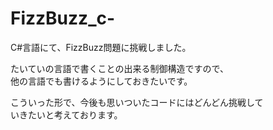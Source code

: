 # FizzBuzz_c-
C#言語にて、FizzBuzz問題に挑戦しました。  

たいていの言語で書くことの出来る制御構造ですので、  
他の言語でも書けるようにしておきたいです。

こういった形で、今後も思いついたコードにはどんどん挑戦して  
いきたいと考えております。
